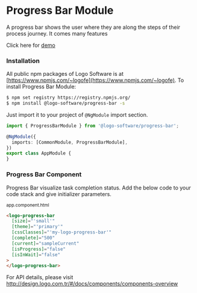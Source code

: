# Progress Bar Module

A progress bar shows the user where they are along the steps of their process journey. It comes many features

Click here for [demo](http://design.logo.com.tr/#/docs/components/progress-bar-module#progressbarmodule)

### Installation

All public npm packages of Logo Software is at [https://www.npmjs.com/~logofe](https://www.npmjs.com/~logofe). To
install Progress Bar Module:

```bash
$ npm set registry https://registry.npmjs.org/
$ npm install @logo-software/progress-bar -s
```

Just import it to your project of `@NgModule` import section.

```typescript
import { ProgressBarModule } from '@logo-software/progress-bar';

@NgModule({
  imports: [CommonModule, ProgressBarModule],
})
export class AppModule {
}
```

### Progress Bar Component

Progress Bar visualize task completion status. Add the below code to your code stack and give initializer parameters.

<sub>app.component.html</sub>

```html
<logo-progress-bar
  [size]="'small'"
  [theme]="'primary'"
  [cssClasses]="'my-logo-progress-bar'"
  [complete]="500"
  [current]="sampleCurrent"
  [isProgress]="false"
  [isInWait]="false"
>
</logo-progress-bar>
```

For API details, please visit http://design.logo.com.tr/#/docs/components/components-overview
